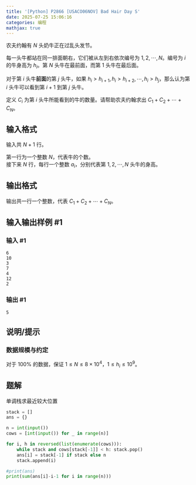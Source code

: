 ```yaml
---
title: '[Python] P2866 [USACO06NOV] Bad Hair Day S'
date: 2025-07-25 15:06:16
categories: 编程
mathjax: true
---
```


农夫约翰有 $N$ 头奶牛正在过乱头发节。

每一头牛都站在同一排面朝右，它们被从左到右依次编号为 $1, 2, \cdots, N$。编号为 $i$ 的牛身高为 $h_i$。第 $N$ 头牛在最前面，而第 $1$ 头牛在最后面。

对于第 $i$ 头牛**前面**的第 $j$ 头牛，如果 $h_i>h_{i+1}, h_i>h_{i+2}, \cdots, h_i>h_j$，那么认为第 $i$ 头牛可以看到第 $i+1$ 到第 $j$ 头牛。

定义 $C_i$ 为第 $i$ 头牛所能看到的牛的数量。请帮助农夫约翰求出 $C _ 1 + C _ 2 + \cdots + C _ N$。

<!--More-->

## 输入格式

输入共 $N + 1$ 行。

第一行为一个整数 $N$，代表牛的个数。  
接下来 $N$ 行，每行一个整数 $a _ i$，分别代表第 $1, 2, \cdots, N$ 头牛的身高。

## 输出格式

输出共一行一个整数，代表 $C _ 1 + C _ 2 + \cdots + C _ N$。

## 输入输出样例 #1

### 输入 #1

```
6
10
3
7
4
12
2
```

### 输出 #1

```
5
```

## 说明/提示

### 数据规模与约定

对于 $100\%$ 的数据，保证 $1 \leq N \leq 8 \times 10 ^ 4$，$1 \leq h _ i \leq 10 ^ 9$。

## 题解

单调栈求最近较大位置

```py
stack = []
ans = {}

n = int(input())
cows = [int(input()) for _ in range(n)]

for i, h in reversed(list(enumerate(cows))):
    while stack and cows[stack[-1]] < h: stack.pop()
    ans[i] = stack[-1] if stack else n
    stack.append(i)

#print(ans)
print(sum(ans[i]-i-1 for i in range(n)))
```